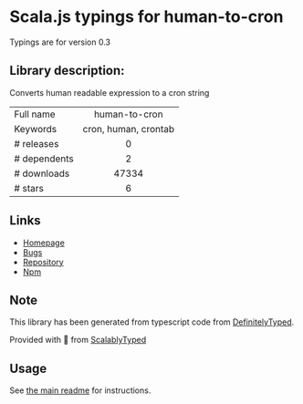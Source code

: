 
# Scala.js typings for human-to-cron

Typings are for version 0.3

## Library description:
Converts human readable expression to a cron string

|                    |                 |
| ------------------ | :-------------: |
| Full name          | human-to-cron |
| Keywords           | cron, human, crontab |
| # releases         | 0 |
| # dependents       | 2 |
| # downloads        | 47334 |
| # stars            | 6 |

## Links
- [Homepage](https://github.com/rainder/human-to-cron#readme)
- [Bugs](https://github.com/rainder/human-to-cron/issues)
- [Repository](https://github.com/rainder/human-to-cron)
- [Npm](https://www.npmjs.com/package/human-to-cron)
    


## Note
This library has been generated from typescript code from [DefinitelyTyped](https://definitelytyped.org).

Provided with :purple_heart: from [ScalablyTyped](https://github.com/oyvindberg/ScalablyTyped)

## Usage
See [the main readme](../../readme.md) for instructions.


